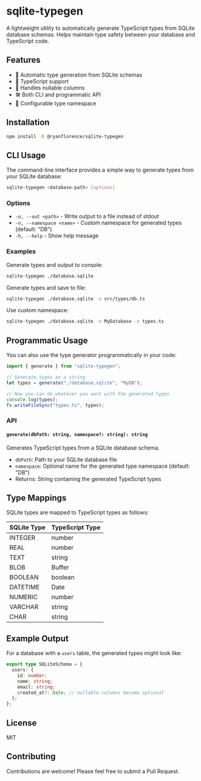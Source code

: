 # sqlite-typegen

A lightweight utility to automatically generate TypeScript types from SQLite database schemas. Helps maintain type safety between your database and TypeScript code.

## Features

- 🚀 Automatic type generation from SQLite schemas
- 💪 TypeScript support
- 🎯 Handles nullable columns
- 🛠 Both CLI and programmatic API
- 📝 Configurable type namespace

## Installation

```bash
npm install -D @ryanflorence/sqlite-typegen
```

## CLI Usage

The command-line interface provides a simple way to generate types from your SQLite database:

```bash
sqlite-typegen <database-path> [options]
```

### Options

- `-o, --out <path>` - Write output to a file instead of stdout
- `-n, --namespace <name>` - Custom namespace for generated types (default: "DB")
- `-h, --help` - Show help message

### Examples

Generate types and output to console:

```bash
sqlite-typegen ./database.sqlite
```

Generate types and save to file:

```bash
sqlite-typegen ./database.sqlite -o src/types/db.ts
```

Use custom namespace:

```bash
sqlite-typegen ./database.sqlite -n MyDatabase -o types.ts
```

## Programmatic Usage

You can also use the type generator programmatically in your code:

```typescript
import { generate } from "sqlite-typegen";

// Generate types as a string
let types = generate("./database.sqlite", "MyDB");

// Now you can do whatever you want with the generated types
console.log(types);
fs.writeFileSync("types.ts", types);
```

### API

#### `generate(dbPath: string, namespace?: string): string`

Generates TypeScript types from a SQLite database schema.

- `dbPath`: Path to your SQLite database file
- `namespace`: Optional name for the generated type namespace (default: "DB")
- Returns: String containing the generated TypeScript types

## Type Mappings

SQLite types are mapped to TypeScript types as follows:

| SQLite Type | TypeScript Type |
| ----------- | --------------- |
| INTEGER     | number          |
| REAL        | number          |
| TEXT        | string          |
| BLOB        | Buffer          |
| BOOLEAN     | boolean         |
| DATETIME    | Date            |
| NUMERIC     | number          |
| VARCHAR     | string          |
| CHAR        | string          |

## Example Output

For a database with a `users` table, the generated types might look like:

```typescript
export type SQLiteSchema = {
  users: {
    id: number;
    name: string;
    email: string;
    created_at?: Date; // nullable columns become optional
  };
};
```

## License

MIT

## Contributing

Contributions are welcome! Please feel free to submit a Pull Request.
